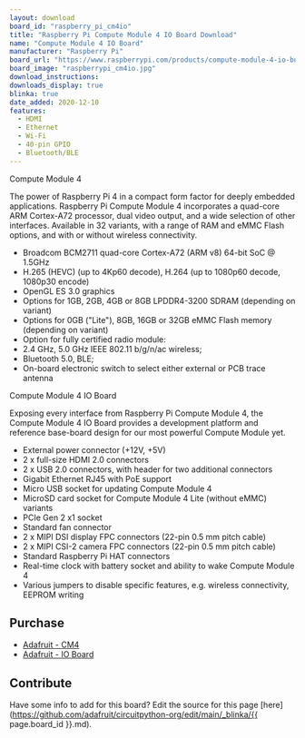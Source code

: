 ```yaml
---
layout: download
board_id: "raspberry_pi_cm4io"
title: "Raspberry Pi Compute Module 4 IO Board Download"
name: "Compute Module 4 IO Board"
manufacturer: "Raspberry Pi"
board_url: "https://www.raspberrypi.com/products/compute-module-4-io-board/"
board_image: "raspberrypi_cm4io.jpg"
download_instructions: 
downloads_display: true
blinka: true
date_added: 2020-12-10
features:
  - HDMI
  - Ethernet
  - Wi-Fi
  - 40-pin GPIO
  - Bluetooth/BLE
---
```


Compute Module 4

The power of Raspberry Pi 4 in a compact form factor for deeply embedded applications. Raspberry Pi Compute Module 4 incorporates a quad-core ARM Cortex-A72 processor, dual video output, and a wide selection of other interfaces. Available in 32 variants, with a range of RAM and eMMC Flash options, and with or without wireless connectivity.

 * Broadcom BCM2711 quad-core Cortex-A72 (ARM v8) 64-bit SoC @ 1.5GHz
 * H.265 (HEVC) (up to 4Kp60 decode), H.264 (up to 1080p60 decode, 1080p30 encode) 
 * OpenGL ES 3.0 graphics
 * Options for 1GB, 2GB, 4GB or 8GB LPDDR4-3200 SDRAM (depending on variant)
 * Options for 0GB ("Lite"), 8GB, 16GB or 32GB eMMC Flash memory (depending on variant)
 * Option for fully certified radio module:
 * 2.4 GHz, 5.0 GHz IEEE 802.11 b/g/n/ac wireless;
 * Bluetooth 5.0, BLE;
 * On-board electronic switch to select either external or PCB trace antenna

Compute Module 4 IO Board

Exposing every interface from Raspberry Pi Compute Module 4, the Compute Module 4 IO Board provides a development platform and reference base-board design for our most powerful Compute Module yet.

 * External power connector (+12V, +5V)
 * 2 x full-size HDMI 2.0 connectors
 * 2 x USB 2.0 connectors, with header for two additional connectors
 * Gigabit Ethernet RJ45 with PoE support
 * Micro USB socket for updating Compute Module 4
 * MicroSD card socket for Compute Module 4 Lite (without eMMC) variants
 * PCIe Gen 2 x1 socket
 * Standard fan connector
 * 2 x MIPI DSI display FPC connectors (22-pin 0.5 mm pitch cable)
 * 2 x MIPI CSI-2 camera FPC connectors (22-pin 0.5 mm pitch cable)
 * Standard Raspberry Pi HAT connectors
 * Real-time clock with battery socket and ability to wake Compute Module 4
 * Various jumpers to disable specific features, e.g. wireless connectivity, EEPROM writing

## Purchase
* [Adafruit - CM4](https://www.adafruit.com/product/4782)
* [Adafruit - IO Board](https://www.adafruit.com/product/4787)

## Contribute

Have some info to add for this board? Edit the source for this page [here](https://github.com/adafruit/circuitpython-org/edit/main/_blinka/{{ page.board_id }}.md).
